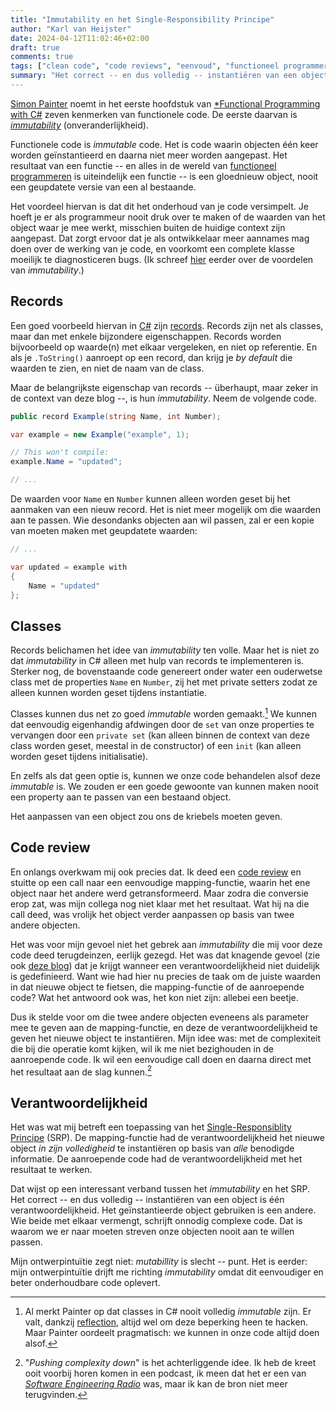 ```yaml
---
title: "Immutability en het Single-Responsibility Principe"
author: "Karl van Heijster"
date: 2024-04-12T11:02:46+02:00
draft: true
comments: true
tags: ["clean code", "code reviews", "eenvoud", "functioneel programmeren", "immutability", "single-responsibility principe"]
summary: "Het correct -- en dus volledig -- instantiëren van een object is één verantwoordelijkheid. Het geïnstantieerde object gebruiken is een andere. Wie beide met elkaar vermengt, schrijft onnodig complexe code. Dat is waarom we er naar moeten streven onze objecten nooit aan te willen passen."
---
```


[Simon Painter](https://www.thecodepainter.co.uk/functionalcsharp.html) noemt in het eerste hoofdstuk van [*Functional Programming with C#](https://www.oreilly.com/library/view/functional-programming-with/9781492097068/ "Simon Painter, 'Functional Programming with C#', O'Reilly") zeven kenmerken van functionele code. De eerste daarvan is [*immutability*](/tags/immutability/ "Blogs met de tag 'immutability'") (onveranderlijkheid).


Functionele code is *immutable* code. Het is code waarin objecten één keer worden geïnstantieerd en daarna niet meer worden aangepast. Het resultaat van een functie -- en alles in de wereld van [functioneel programmeren](/tags/functioneel-programmeren/ "Blogs met de tag 'functioneel programmeren'") is uiteindelijk een functie -- is een gloednieuw object, nooit een geupdatete versie van een al bestaande. 


Het voordeel hiervan is dat dit het onderhoud van je code versimpelt. Je hoeft je er als programmeur nooit druk over te maken of de waarden van het object waar je mee werkt, misschien buiten de huidige context zijn aangepast. Dat zorgt ervoor dat je als ontwikkelaar meer aannames mag doen over de werking van je code, en voorkomt een complete klasse moeilijk te diagnosticeren bugs. (Ik schreef [hier](/blog/22/05/heb-je-die-setter-echt-nodig/ "'Heb je die setter echt nodig?'") eerder over de voordelen van *immutability*.)


## Records


Een goed voorbeeld hiervan in [C#](https://learn.microsoft.com/en-us/dotnet/csharp/ "'C# language documentation', Microsoft documentatie") zijn [records](https://learn.microsoft.com/en-us/dotnet/csharp/language-reference/builtin-types/record "'Records (C# reference)', Microsoft documentatie"). Records zijn net als classes, maar dan met enkele bijzondere eigenschappen. Records worden bijvoorbeeld op waarde(n) met elkaar vergeleken, en niet op referentie. En als je `.ToString()` aanroept op een record, dan krijg je *by default* die waarden te zien, en niet de naam van de class. 


Maar de belangrijkste eigenschap van records -- überhaupt, maar zeker in de context van deze blog --, is hun *immutability*. Neem de volgende code.


```cs
public record Example(string Name, int Number);

var example = new Example("example", 1);

// This won't compile:
example.Name = "updated";

// ...
```


De waarden voor `Name` en `Number` kunnen alleen worden geset bij het aanmaken van een nieuw record. Het is niet meer mogelijk om die waarden aan te passen. Wie desondanks objecten aan wil passen, zal er een kopie van moeten maken met geupdatete waarden:


```cs
// ...

var updated = example with 
{
    Name = "updated"
};
```


## Classes


Records belichamen het idee van *immutability* ten volle. Maar het is niet zo dat *immutability* in C# alleen met hulp van records te implementeren is. Sterker nog, de bovenstaande code genereert onder water een ouderwetse class met de properties `Name` en `Number`, zij het met private setters zodat ze alleen kunnen worden geset tijdens instantiatie. 


Classes kunnen dus net zo goed *immutable* worden gemaakt.[^1] We kunnen dat eenvoudig eigenhandig afdwingen door de `set` van onze properties te vervangen door een `private set` (kan alleen binnen de context van deze class worden geset, meestal in de constructor) of een `init` (kan alleen worden geset tijdens initialisatie). 


En zelfs als dat geen optie is, kunnen we onze code behandelen alsof deze *immutable* is. We zouden er een goede gewoonte van kunnen maken nooit een property aan te passen van een bestaand object.


Het aanpassen van een object zou ons de kriebels moeten geven.


## Code review


En onlangs overkwam mij ook precies dat. Ik deed een [code review](/tags/code-reviews/ "Blogs met de tag 'code reviews'") en stuitte op een call naar een eenvoudige mapping-functie, waarin het ene object naar het andere werd getransformeerd. Maar zodra die conversie erop zat, was mijn collega nog niet klaar met het resultaat. Wat hij na die call deed, was vrolijk het object verder aanpassen op basis van twee andere objecten.


Het was voor mijn gevoel niet het gebrek aan *immutability* die mij voor deze code deed terugdeinzen, eerlijk gezegd. Het was dat knagende gevoel (zie ook [deze blog](/blog/23/12/codefluisteren/ "'Codefluisteren'")) dat je krijgt wanneer een verantwoordelijkheid niet duidelijk is gedefinieerd. Want wie had hier nu precies de taak om de juiste waarden in dat nieuwe object te fietsen, die mapping-functie of de aanroepende code? Wat het antwoord ook was, het kon niet zijn: allebei een beetje.


Dus ik stelde voor om die twee andere objecten eveneens als parameter mee te geven aan de mapping-functie, en deze de verantwoordelijkheid te geven het nieuwe object te instantiëren. Mijn idee was: met de complexiteit die bij die operatie komt kijken, wil ik me niet bezighouden in de aanroepende code. Ik wil een eenvoudige call doen en daarna direct met het resultaat aan de slag kunnen.[^2] 


## Verantwoordelijkheid


Het was wat mij betreft een toepassing van het [Single-Responsiblity Principe](/tags/single-responsibility-principe/ "Blogs met de tag 'single-responsibility principe'") (SRP). De mapping-functie had de verantwoordelijkheid het nieuwe object *in zijn volledigheid* te instantiëren op basis van *alle* benodigde informatie. De aanroepende code had de verantwoordelijkheid met het resultaat te werken.


Dat wijst op een interessant verband tussen het *immutability* en het SRP. Het correct -- en dus volledig -- instantiëren van een object is één verantwoordelijkheid. Het geïnstantieerde object gebruiken is een andere. Wie beide met elkaar vermengt, schrijft onnodig complexe code. Dat is waarom we er naar moeten streven onze objecten nooit aan te willen passen.


Mijn ontwerpintuïtie zegt niet: *mutabillity* is slecht -- punt. Het is eerder: mijn ontwerpintuïtie drijft me richting *immutability* omdat dit eenvoudiger en beter onderhoudbare code oplevert.


[^1]: Al merkt Painter op dat classes in C# nooit volledig *immutable* zijn. Er valt, dankzij [reflection](/tags/reflection/ "Blogs met de tag 'reflection'"), altijd wel om deze beperking heen te hacken. Maar Painter oordeelt pragmatisch: we kunnen in onze code altijd doen alsof.

[^2]: "*Pushing complexity down*" is het achterliggende idee. Ik heb de kreet ooit voorbij horen komen in een podcast, ik meen dat het er een van [*Software Engineering Radio*](https://se-radio.net/) was, maar ik kan de bron niet meer terugvinden.